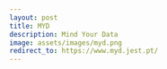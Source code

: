 ```yaml
---
layout: post
title: MYD
description: Mind Your Data
image: assets/images/myd.png
redirect_to: https://www.myd.jest.pt/
---
```



